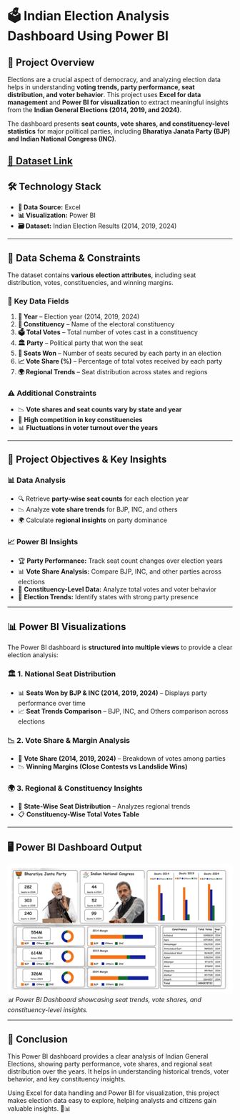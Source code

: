 # 🗳 **Indian Election Analysis Dashboard Using Power BI**  

## 📌 **Project Overview**  
Elections are a crucial aspect of democracy, and analyzing election data helps in understanding **voting trends, party performance, seat distribution, and voter behavior**. This project uses **Excel for data management** and **Power BI for visualization** to extract meaningful insights from the **Indian General Elections (2014, 2019, and 2024)**.  

The dashboard presents **seat counts, vote shares, and constituency-level statistics** for major political parties, including **Bharatiya Janata Party (BJP) and Indian National Congress (INC)**.  

[📂 **Dataset Link**](https://github.com/inarenpithani/indian-election-analysis-dashboard/tree/main/Datasets)  
---

## 🛠 **Technology Stack**  
- **📂 Data Source:** Excel  
- **📊 Visualization:** Power BI  
- **🗃 Dataset:** Indian Election Results (2014, 2019, 2024)  

---

## 📑 **Data Schema & Constraints**  
The dataset contains **various election attributes**, including seat distribution, votes, constituencies, and winning margins.  

### 🔹 **Key Data Fields**  
1. **📅 Year** – Election year (2014, 2019, 2024)  
2. **📍 Constituency** – Name of the electoral constituency  
3. **🗳 Total Votes** – Total number of votes cast in a constituency  
4. **🏛 Party** – Political party that won the seat  
5. **🎯 Seats Won** – Number of seats secured by each party in an election  
6. **📈 Vote Share (%)** – Percentage of total votes received by each party  
7. **🌍 Regional Trends** – Seat distribution across states and regions  

### ⚠ **Additional Constraints**  
- 📉 **Vote shares and seat counts vary by state and year**  
- 🔄 **High competition in key constituencies**  
- 📊 **Fluctuations in voter turnout over the years**  

---

## 🎯 **Project Objectives & Key Insights**  

### 📊 **Data Analysis**  
- 🔍 Retrieve **party-wise seat counts** for each election year  
- 📉 Analyze **vote share trends** for BJP, INC, and others  
- 🌍 Calculate **regional insights** on party dominance  

### 📈 **Power BI Insights**  
- 🏆 **Party Performance:** Track seat count changes over election years  
- 📊 **Vote Share Analysis:** Compare BJP, INC, and other parties across elections  
- 📍 **Constituency-Level Data:** Analyze total votes and voter behavior  
- 🔎 **Election Trends:** Identify states with strong party presence  

---

## 📊 **Power BI Visualizations**  
The Power BI dashboard is **structured into multiple views** to provide a clear election analysis:  

### 🏛 **1. National Seat Distribution**  
- 📊 **Seats Won by BJP & INC (2014, 2019, 2024)** – Displays party performance over time  
- 📈 **Seat Trends Comparison** – BJP, INC, and Others comparison across elections  

### 📉 **2. Vote Share & Margin Analysis**  
- 🔵 **Vote Share (2014, 2019, 2024)** – Breakdown of votes among parties  
- 📉 **Winning Margins (Close Contests vs Landslide Wins)**  

### 🌍 **3. Regional & Constituency Insights**  
- 📌 **State-Wise Seat Distribution** – Analyzes regional trends  
- 📋 **Constituency-Wise Total Votes Table**  

---

## 🖥 **Power BI Dashboard Output**  
![Power BI Dashboard – Election Analysis](https://github.com/inarenpithani/indian-election-analysis-dashboard/blob/main/output.jpg)  
_📊 Power BI Dashboard showcasing seat trends, vote shares, and constituency-level insights._  

---

## 📢 **Conclusion**  
This Power BI dashboard provides a clear analysis of Indian General Elections, showing party performance, vote shares, and regional seat distribution over the years. It helps in understanding historical trends, voter behavior, and key constituency insights.

Using Excel for data handling and Power BI for visualization, this project makes election data easy to explore, helping analysts and citizens gain valuable insights. 🚀📊



